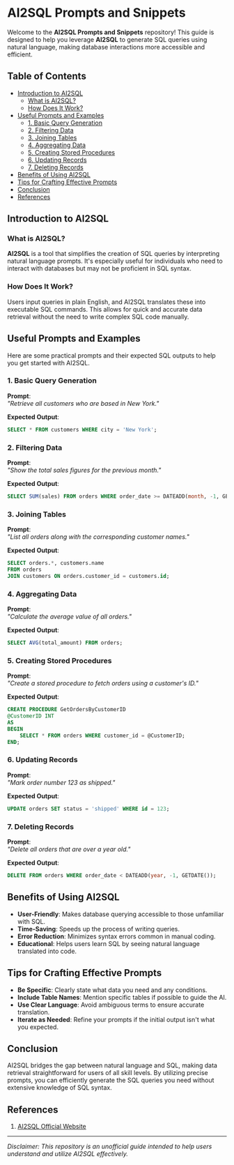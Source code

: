 # AI2SQL Prompts and Snippets

Welcome to the **AI2SQL Prompts and Snippets** repository! This guide is designed to help you leverage **AI2SQL** to generate SQL queries using natural language, making database interactions more accessible and efficient.

## Table of Contents

- [Introduction to AI2SQL](#introduction-to-ai2sql)
  - [What is AI2SQL?](#what-is-ai2sql)
  - [How Does It Work?](#how-does-it-work)
- [Useful Prompts and Examples](#useful-prompts-and-examples)
  - [1. Basic Query Generation](#1-basic-query-generation)
  - [2. Filtering Data](#2-filtering-data)
  - [3. Joining Tables](#3-joining-tables)
  - [4. Aggregating Data](#4-aggregating-data)
  - [5. Creating Stored Procedures](#5-creating-stored-procedures)
  - [6. Updating Records](#6-updating-records)
  - [7. Deleting Records](#7-deleting-records)
- [Benefits of Using AI2SQL](#benefits-of-using-ai2sql)
- [Tips for Crafting Effective Prompts](#tips-for-crafting-effective-prompts)
- [Conclusion](#conclusion)
- [References](#references)

## Introduction to AI2SQL

### What is AI2SQL?

**AI2SQL** is a tool that simplifies the creation of SQL queries by interpreting natural language prompts. It's especially useful for individuals who need to interact with databases but may not be proficient in SQL syntax.

### How Does It Work?

Users input queries in plain English, and AI2SQL translates these into executable SQL commands. This allows for quick and accurate data retrieval without the need to write complex SQL code manually.

## Useful Prompts and Examples

Here are some practical prompts and their expected SQL outputs to help you get started with AI2SQL.

### 1. Basic Query Generation

**Prompt**:  
*"Retrieve all customers who are based in New York."*

**Expected Output**:

```sql
SELECT * FROM customers WHERE city = 'New York';
```

### 2. Filtering Data

**Prompt**:  
*"Show the total sales figures for the previous month."*

**Expected Output**:

```sql
SELECT SUM(sales) FROM orders WHERE order_date >= DATEADD(month, -1, GETDATE());
```

### 3. Joining Tables

**Prompt**:  
*"List all orders along with the corresponding customer names."*

**Expected Output**:

```sql
SELECT orders.*, customers.name
FROM orders
JOIN customers ON orders.customer_id = customers.id;
```

### 4. Aggregating Data

**Prompt**:  
*"Calculate the average value of all orders."*

**Expected Output**:

```sql
SELECT AVG(total_amount) FROM orders;
```

### 5. Creating Stored Procedures

**Prompt**:  
*"Create a stored procedure to fetch orders using a customer's ID."*

**Expected Output**:

```sql
CREATE PROCEDURE GetOrdersByCustomerID
@CustomerID INT
AS
BEGIN
    SELECT * FROM orders WHERE customer_id = @CustomerID;
END;
```

### 6. Updating Records

**Prompt**:  
*"Mark order number 123 as shipped."*

**Expected Output**:

```sql
UPDATE orders SET status = 'shipped' WHERE id = 123;
```

### 7. Deleting Records

**Prompt**:  
*"Delete all orders that are over a year old."*

**Expected Output**:

```sql
DELETE FROM orders WHERE order_date < DATEADD(year, -1, GETDATE());
```

## Benefits of Using AI2SQL

- **User-Friendly**: Makes database querying accessible to those unfamiliar with SQL.
- **Time-Saving**: Speeds up the process of writing queries.
- **Error Reduction**: Minimizes syntax errors common in manual coding.
- **Educational**: Helps users learn SQL by seeing natural language translated into code.

## Tips for Crafting Effective Prompts

- **Be Specific**: Clearly state what data you need and any conditions.
- **Include Table Names**: Mention specific tables if possible to guide the AI.
- **Use Clear Language**: Avoid ambiguous terms to ensure accurate translation.
- **Iterate as Needed**: Refine your prompts if the initial output isn't what you expected.

## Conclusion

AI2SQL bridges the gap between natural language and SQL, making data retrieval straightforward for users of all skill levels. By utilizing precise prompts, you can efficiently generate the SQL queries you need without extensive knowledge of SQL syntax.

## References

1. [AI2SQL Official Website](https://ai2sql.io)

---

*Disclaimer: This repository is an unofficial guide intended to help users understand and utilize AI2SQL effectively.*
